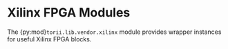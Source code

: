 # Xilinx FPGA Modules

The {py:mod}`torii.lib.vendor.xilinx` module provides wrapper instances for useful Xilinx FPGA blocks.

